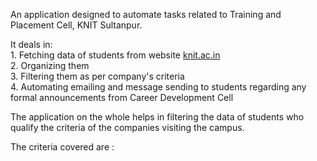 An application designed to automate tasks related to Training and Placement Cell, KNIT Sultanpur. 

It deals in:</br>
      1. Fetching data of students from website <a href = "http://knit.ac.in/">knit.ac.in </a></br>
      2. Organizing them </br>
      3. Filtering them as per company's criteria </br>
      4. Automating emailing and message sending to students regarding any formal announcements from Career Development Cell  </br>      

The application on the whole helps in filtering the data of students who qualify the criteria of the companies visiting the campus.</br> 

The criteria covered are :
